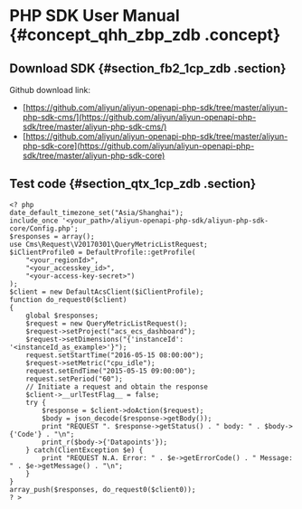 # PHP SDK User Manual {#concept_qhh_zbp_zdb .concept}

## Download SDK {#section_fb2_1cp_zdb .section}

Github download link:

-   [https://github.com/aliyun/aliyun-openapi-php-sdk/tree/master/aliyun-php-sdk-cms/](https://github.com/aliyun/aliyun-openapi-php-sdk/tree/master/aliyun-php-sdk-cms/)
-   [https://github.com/aliyun/aliyun-openapi-php-sdk/tree/master/aliyun-php-sdk-core](https://github.com/aliyun/aliyun-openapi-php-sdk/tree/master/aliyun-php-sdk-core)

## Test code {#section_qtx_1cp_zdb .section}

```
<? php
date_default_timezone_set("Asia/Shanghai");
include_once '<your_path>/aliyun-openapi-php-sdk/aliyun-php-sdk-core/Config.php';
$responses = array();
use Cms\Request\V20170301\QueryMetricListRequest;
$iClientProfile0 = DefaultProfile::getProfile(
    "<your_regionId>", 
    "<your_accesskey_id>", 
    "<your-access-key-secret>")
);
$client = new DefaultAcsClient($iClientProfile);
function do_request0($client)
{
    global $responses;
    $request = new QueryMetricListRequest();
    $request->setProject("acs_ecs_dashboard");
    $request->setDimensions("{'instanceId': '<instanceId_as_example>'}");
    request.setStartTime("2016-05-15 08:00:00");
    $request->setMetric("cpu_idle");
    request.setEndTime("2015-05-15 09:00:00");
    request.setPeriod("60");
    // Initiate a request and obtain the response
    $client->__urlTestFlag__ = false;
    try {
        $response = $client->doAction($request);
        $body = json_decode($response->getBody());
        print "REQUEST ". $response->getStatus() . " body: " . $body->{'Code'} . "\n";
        print_r($body->{'Datapoints'}); 
    } catch(ClientException $e) {
        print "REQUEST N.A. Error: " . $e->getErrorCode() . " Message: " . $e->getMessage() . "\n";
    }  
}
array_push($responses, do_request0($client0));
? >
```

